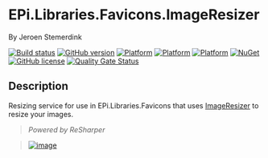 # EPi.Libraries.Favicons.ImageResizer

By Jeroen Stemerdink

[![Build status](https://ci.appveyor.com/api/projects/status/cfp88oa4mh8h2fci?svg=true)](https://ci.appveyor.com/project/jstemerdink/epi-libraries-favicons)
[![GitHub version](https://badge.fury.io/gh/jstemerdink%2FEPi.Libraries.Favicons.svg)](http://badge.fury.io/gh/jstemerdink%2FEPi.Libraries.Favicons)
[![Platform](https://img.shields.io/badge/platform-.NET%205-blue.svg?style=flat)](https://msdn.microsoft.com/en-us/library/w0x726c2%28v=vs.110%29.aspx)
[![Platform](https://img.shields.io/badge/platform-.NET%206-blue.svg?style=flat)](https://msdn.microsoft.com/en-us/library/w0x726c2%28v=vs.110%29.aspx)
[![Platform](https://img.shields.io/badge/EPiServer-%2012-orange.svg?style=flat)](http://world.episerver.com/cms/)
[![NuGet](https://img.shields.io/badge/NuGet-Release-blue.svg)](http://nuget.episerver.com/en/OtherPages/Package/?packageId=EPi.Libraries.Favicons.ImageResizer)
[![GitHub license](https://img.shields.io/badge/license-MIT%20license-blue.svg?style=flat)](../LICENSE)
[![Quality Gate Status](https://sonarcloud.io/api/project_badges/measure?project=jstemerdink%3AEPi.Libraries.Favicons&metric=alert_status)](https://sonarcloud.io/summary/new_code?id=jstemerdink%3AEPi.Libraries.Favicons)

## Description

Resizing service for use in EPi.Libraries.Favicons that uses [ImageResizer](http://imageresizing.net) to resize your images.


> *Powered by ReSharper*

> [![image](https://i0.wp.com/jstemerdink.files.wordpress.com/2017/08/logo_resharper.png)](http://jetbrains.com)

